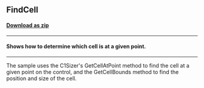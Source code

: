 ## FindCell
#### [Download as zip](https://grapecity.github.io/DownGit/#/home?url=https://github.com/GrapeCity/ComponentOne-WinForms-Samples/tree/master/NetFramework\Sizer\CS\FindCell)
____
#### Shows how to determine which cell is at a given point.
____
The sample uses the C1Sizer's GetCellAtPoint method to find the cell at a given point on the control, and the GetCellBounds method to find the position and size of the cell.
